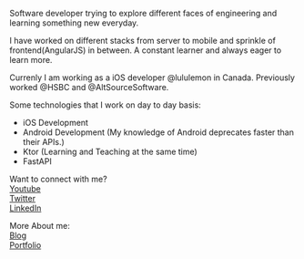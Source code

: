 Software developer trying to explore different faces of engineering and learning something new everyday.

I have worked on different stacks from server to mobile and sprinkle of frontend(AngularJS) in between. A constant learner and always eager to learn more.

Currenly I am working as a iOS developer @lululemon in Canada. Previously worked @HSBC and @AltSourceSoftware.

Some technologies that I work on day to day basis:

- iOS Development 
- Android Development (My knowledge of Android deprecates faster than their APIs.)
- Ktor (Learning and Teaching at the same time)
- FastAPI 

Want to connect with me?
<br />
<a href="https://www.youtube.com/channel/UCKefCGqxTWWZvVZ83w4lvfA">Youtube</a>
<br />
<a href="https://twitter.com/simrandotdev">Twitter</a>
<br />
<a href="https://www.linkedin.com/in/simrandotdev/">LinkedIn</a>

More About me:
<br />
<a href="https://www.simran.dev/">Blog</a>
<br />
<a href="https://simran.app/">Portfolio</a>
